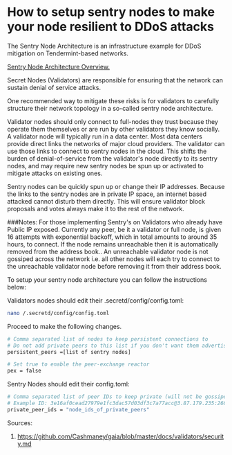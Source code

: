 # How to setup sentry nodes to make your node resilient to DDoS attacks

The Sentry Node Architecture is an infrastructure example for DDoS mitigation on Tendermint-based networks.

[Sentry Node Architecture Overview.](https://forum.cosmos.network/t/sentry-node-architecture-overview/454)

Secret Nodes (Validators) are responsible for ensuring that the network can sustain denial of service attacks.

One recommended way to mitigate these risks is for validators to carefully structure their network topology in a so-called sentry node architecture.

Validator nodes should only connect to full-nodes they trust because they operate them themselves or are run by other validators they know socially. A validator node will typically run in a data center. Most data centers provide direct links the networks of major cloud providers. The validator can use those links to connect to sentry nodes in the cloud. This shifts the burden of denial-of-service from the validator's node directly to its sentry nodes, and may require new sentry nodes be spun up or activated to mitigate attacks on existing ones.

Sentry nodes can be quickly spun up or change their IP addresses. Because the links to the sentry nodes are in private IP space, an internet based attacked cannot disturb them directly. This will ensure validator block proposals and votes always make it to the rest of the network.

###Notes:
For those implementing Sentry's on Validators who already have Public IP exposed. Currently any peer, be it a validator or full node, is given 16 attempts with exponential backoff, which in total amounts to around 35 hours, to connect. If the node remains unreachable then it is automatically removed from the address book..
An unreachable validator node is not gossiped across the network i.e. all other nodes will each try to connect to the unreachable validator node before removing it from their address book.

To setup your sentry node architecture you can follow the instructions below:

Validators nodes should edit their .secretd/config/config.toml:

```bash
nano /.secretd/config/config.toml
```

Proceed to make the following changes.

```bash
# Comma separated list of nodes to keep persistent connections to
# Do not add private peers to this list if you don't want them advertised
persistent_peers =[list of sentry nodes]

# Set true to enable the peer-exchange reactor
pex = false
```

Sentry Nodes should edit their config.toml:

```bash
# Comma separated list of peer IDs to keep private (will not be gossiped to other peers)
# Example ID: 3e16af0cead27979e1fc3dac57d03df3c7a77acc@3.87.179.235:26656
private_peer_ids = "node_ids_of_private_peers"
```

Sources:

1. https://github.com/Cashmaney/gaia/blob/master/docs/validators/security.md
